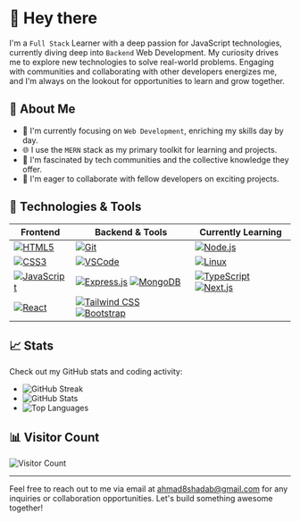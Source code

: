 # 👋 Hey there

I'm a `Full Stack` Learner with a deep passion for JavaScript technologies, currently diving deep into `Backend` Web Development. My curiosity drives me to explore new technologies to solve real-world problems. Engaging with communities and collaborating with other developers energizes me, and I'm always on the lookout for opportunities to learn and grow together.

## 🚀 About Me
- 🌱 I'm currently focusing on `Web Development`, enriching my skills day by day.
- 🌐 I use the `MERN` stack as my primary toolkit for learning and projects.
- 👥 I'm fascinated by tech communities and the collective knowledge they offer.
- 🤝 I'm eager to collaborate with fellow developers on exciting projects.

## 🔧 Technologies & Tools

| Frontend      | Backend & Tools | Currently Learning                    |
|---------------|-----------------|---------------------------------------|
| [![HTML5](https://img.shields.io/badge/-HTML5-E34F26?style=for-the-badge&logo=html5&logoColor=white)](#) | [![Git](https://img.shields.io/badge/-Git-F05032?style=for-the-badge&logo=git&logoColor=white)](#) | [![Node.js](https://img.shields.io/badge/-Node.js-339933?style=for-the-badge&logo=node.js&logoColor=white)](#) |
| [![CSS3](https://img.shields.io/badge/-CSS3-1572B6?style=for-the-badge&logo=css3&logoColor=white)](#) | [![VSCode](https://img.shields.io/badge/-VSCode-007ACC?style=for-the-badge&logo=visual-studio-code&logoColor=white)](#) | [![Linux](https://img.shields.io/badge/-Linux-FCC624?style=for-the-badge&logo=linux&logoColor=black)](#) |
| [![JavaScript](https://img.shields.io/badge/-JavaScript-F7DF1E?style=for-the-badge&logo=javascript&logoColor=black)](#) | [![Express.js](https://img.shields.io/badge/-Express.js-000000?style=for-the-badge&logo=express&logoColor=white)](#) [![MongoDB](https://img.shields.io/badge/-MongoDB-47A248?style=for-the-badge&logo=mongodb&logoColor=white)](#) | [![TypeScript](https://img.shields.io/badge/-TypeScript-007ACC?style=for-the-badge&logo=typescript&logoColor=white)](#) [![Next.js](https://img.shields.io/badge/-Next.js-000000?style=for-the-badge&logo=next.js&logoColor=white)](#) |
| [![React](https://img.shields.io/badge/-React-61DAFB?style=for-the-badge&logo=react&logoColor=black)](#) | [![Tailwind CSS](https://img.shields.io/badge/-Tailwind_CSS-38B2AC?style=for-the-badge&logo=tailwind-css&logoColor=white)](#) [![Bootstrap](https://img.shields.io/badge/-Bootstrap-563D7C?style=for-the-badge&logo=bootstrap&logoColor=white)](#) |  |

## 📈 Stats
Check out my GitHub stats and coding activity:
- ![GitHub Streak](https://streak-stats.demolab.com/?user=ahmad2shadab&theme=tokyonight&hide_border=true)
- ![GitHub Stats](https://github-readme-stats-sigma-five.vercel.app/api?username=ahmad2shadab&show_icons=true&theme=tokyonight&hide_border=true)
- ![Top Languages](https://github-readme-stats.vercel.app/api/top-langs/?username=ahmad2shadab&show_icons=true&theme=tokyonight&hide_border=true)

## 📊 Visitor Count
![Visitor Count](https://visitcount.itsvg.in/api?id=ahmad2shadab&icon=6&color=1)

---
Feel free to reach out to me via email at ahmad8shadab@gmail.com for any inquiries or collaboration opportunities. Let's build something awesome together!
